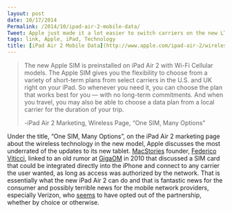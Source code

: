 ```yaml
---
layout: post
date: 10/17/2014
Permalink: /2014/10/ipad-air-2-mobile-data/
Tweet: Apple just made it a lot easier to switch carriers on the new LTE iPads.
tags: link, Apple, iPad, Technology
title: [iPad Air 2 Mobile Data](http://www.apple.com/ipad-air-2/wireless/)
---
```


<blockquote>
  <p>The new Apple SIM is preinstalled on iPad Air 2 with Wi-Fi   Cellular models. The Apple SIM gives you the flexibility to choose from a variety of short-term plans from select carriers in the U.S. and UK right on your iPad. So whenever you need it, you can choose the plan that works best for you — with no long-term commitments. And when you travel, you may also be able to choose a data plan from a local carrier for the duration of your trip.</p>
  
  <p>-iPad Air 2 Marketing, Wireless Page, &#8220;One SIM, Many Options&#8221;</p>
</blockquote>

<p>Under the title, &#8220;One SIM, Many Options&#8221;, on the iPad Air 2 marketing page about the wireless technology in the new model, Apple discusses the most underrated of the updates to its new tablet. <a href="http://www.macstories.net/linked/new-ipads-and-the-apple-sim/">MacStories</a> founder, <a href="https://twitter.com/viticci/status/522924965973467136">Federico Viticci</a>, linked to an old rumor at <a href="https://gigaom.com/2010/10/27/is-apple-about-to-cut-out-the-carriers/">GigaOM</a> in 2010 that discussed a SIM card that could be integrated directly into the iPhone and connect to any carrier the user wanted, as long as access was authorized by the network. That is essentially what the new iPad Air 2 can do and that is fantastic news for the consumer and possibly terrible news for the mobile network providers, especially Verizon, who <a href="http://daringfireball.net/linked/2014/10/16/apple-sim">seems</a> to have opted out of the partnership, whether by choice or otherwise.</p>